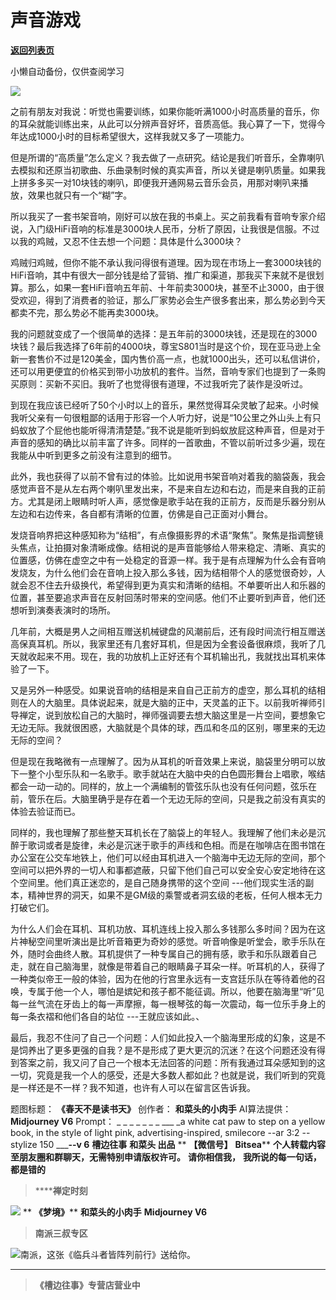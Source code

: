 # 声音游戏

[**返回列表页**](/gzh/槽边往事)

小懒自动备份，仅供查阅学习

![](https://mmbiz.qpic.cn/mmbiz_jpg/Ia6gU9JNtkqLunDDyaTOG2THmr2HIIUv5SwicN1PhZrlChI8rxw3zH169H26Da7wU2eia5zNFWzBjETPyniaZbtcg/640?wx_fmt=jpeg&from;=appmsg)

之前有朋友对我说：听觉也需要训练，如果你能听满1000小时高质量的音乐，你的耳朵就能训练出来，从此可以分辨声音好坏，音质高低。我心算了一下，觉得今年达成1000小时的目标希望很大，这样我就又多了一项能力。  

但是所谓的“高质量”怎么定义？我去做了一点研究。结论是我们听音乐，全靠喇叭去模拟和还原当初歌曲、乐曲录制时候的真实声音，所以关键是喇叭质量。如果我上拼多多买一对10块钱的喇叭，即便我开通网易云音乐会员，用那对喇叭来播放，效果也就只有一个“糊”字。

所以我买了一套书架音响，刚好可以放在我的书桌上。买之前我看有音响专家介绍说，入门级HiFi音响的标准是3000块人民币，分析了原因，让我很是信服。不过以我的鸡贼，又忍不住去想一个问题：具体是什么3000块？  

鸡贼归鸡贼，但你不能不承认我问得很有道理。因为现在市场上一套3000块钱的HiFi音响，其中有很大一部分钱是给了营销、推广和渠道，那我买下来就不是很划算。那么，如果一套HiFi音响五年前、十年前卖3000块，甚至不止3000，由于很受欢迎，得到了消费者的验证，那么厂家势必会生产很多套出来，那么势必到今天都卖不完，那么势必不能再卖3000块。

我的问题就变成了一个很简单的选择：是五年前的3000块钱，还是现在的3000块钱？最后我选择了6年前的4000块，尊宝S801当时是这个价，现在亚马逊上全新一套售价不过是120美金，国内售价高一点，也就1000出头，还可以私信讲价，还可以用更便宜的价格买到带小功放机的套件。当然，音响专家们也提到了一条购买原则：买新不买旧。我听了也觉得很有道理，不过我听完了装作是没听过。

到现在我应该已经听了50个小时以上的音乐，果然觉得耳朵灵敏了起来。小时候我听父亲有一句很粗鄙的话用于形容一个人听力好，说是“10公里之外山头上有只蚂蚁放了个屁他也能听得清清楚楚。”我不说是能听到蚂蚁放屁这种声音，但是对于声音的感知的确比以前丰富了许多。同样的一首歌曲，不管以前听过多少遍，现在我能从中听到更多之前没有注意到的细节。

此外，我也获得了以前不曾有过的体验。比如说用书架音响对着我的脑袋轰，我会感觉声音不是从左右两个喇叭里发出来，不是来自左边和右边，而是来自我的正前方。尤其是闭上眼睛时听人声，感觉像是歌手站在我的正前方，反而是乐器分别从左边和右边传来，各自都有清晰的位置，仿佛是自己正面对小舞台。

发烧音响界把这种感知称为“结相”，有点像摄影界的术语“聚焦”。聚焦是指调整镜头焦点，让拍摄对象清晰成像。结相说的是声音能够给人带来稳定、清晰、真实的位置感，仿佛在虚空之中有一处稳定的音源一样。我于是有点理解为什么会有音响发烧友，为什么他们会在音响上投入那么多钱，因为结相带个人的感觉很奇妙，人就会忍不住去升级换代，希望得到更为真实和清晰的结相。不单要听出人和乐器的位置，甚至要追求声音在反射回荡时带来的空间感。他们不止要听到声音，他们还想听到演奏表演时的场所。

几年前，大概是男人之间相互赠送机械键盘的风潮前后，还有段时间流行相互赠送高保真耳机。所以，我家里还有几套好耳机，但是因为全套设备很麻烦，我听了几天就收起来不用。现在，我的功放机上正好还有个耳机输出孔，我就找出耳机来体验了一下。

又是另外一种感受。如果说音响的结相是来自自己正前方的虚空，那么耳机的结相则在人的大脑里。具体说起来，就是大脑的正中，天灵盖的正下。以前我听禅师引导禅定，说到放松自己的大脑时，禅师强调要去想大脑这里是一片空间，要想象它无边无际。我就很困惑，大脑就是个具体的球，西瓜和冬瓜的区别，哪里来的无边无际的空间？

但是现在我略微有一点理解了。因为从耳机的听音效果上来说，脑袋里分明可以放下一整个小型乐队和一名歌手。歌手就站在大脑中央的白色圆形舞台上唱歌，喉结都会一动一动的。同样的，放上一个满编制的管弦乐队也没有任何问题，弦乐在前，管乐在后。大脑里确乎是存在着一个无边无际的空间，只是我之前没有真实的体验去验证而已。  

同样的，我也理解了那些整天耳机长在了脑袋上的年轻人。我理解了他们未必是沉醉于歌词或者是旋律，未必是沉迷于歌手的声线和色相。而是在咖啡店在图书馆在办公室在公交车地铁上，他们可以经由耳机进入一个脑海中无边无际的空间，那个空间可以把外界的一切人和事都遮蔽，只留下他们自己可以安全安心安定地待在这个空间里。他们真正迷恋的，是自己随身携带的这个空间
---他们现实生活的副本，精神世界的洞天，如果不是GM级的乘警或者洞玄级的老板，任何人根本无力打破它们。

为什么人们会在耳机、耳机功放、耳机连线上投入那么多钱那么多时间？因为在这片神秘空间里听演出是比听音箱更为奇妙的感觉。听音响像是听堂会，歌手乐队在外，随时会曲终人散。耳机提供了一种专属自己的拥有感，歌手和乐队跟着自己走，就在自己脑海里，就像是带着自己的眼睛鼻子耳朵一样。听耳机的人，获得了一种类似帝王一般的体验，因为在他的行宫里永远有一支宫廷乐队在等待着他的召唤，专属于他一个人，哪怕是嫔妃和孩子都不能征调。所以，他要在脑海里“听”见每一丝气流在牙齿上的每一声摩擦，每一根琴弦的每一次震动，每一位乐手身上的每一条衣褶和他们各自的站位
---王就应该如此。、

最后，我忍不住问了自己一个问题：人们如此投入一个脑海里形成的幻象，这是不是饲养出了更多更强的自我？是不是形成了更大更沉的沉迷？在这个问题还没有得到答案之前，我又问了自己一个根本无法回答的问题：所有我通过耳朵感知到的这一切，究竟是我一个人的感受，还是大多数人都如此？也就是说，我们听到的究竟是一样还是不一样？我不知道，也许有人可以在留言区告诉我。  

  

题图标题： **《春天不是读书天》** 创作者： **和菜头的小肉手** AI算法提供： **Midjourney V6** Prompt： _ _ _ _
_ _ _ ___ _a white cat paw to step on a yellow book, in the style of light
pink, advertising-inspired, smilecore --ar 3:2 --stylize 150 _____\--v 6__
**槽边往事** **和菜头 出品** ** **【微信号】** **Bitsea**** **个人转载内容至朋友圈和群聊天，无需特别申请版权许可。**
**请你相信我，** **我所说的每一句话，** **都是错的**

>  ******禅定时刻**

![](https://mmbiz.qpic.cn/mmbiz_jpg/Ia6gU9JNtko830zf6RpxNUibia3JtibJO3IhzUMkibPwWgDOxeq8P8k9xlqGzMfVDkSqFV0z5oMfkOkuL2MTgricmmw/640?wx_fmt=jpeg&from;=appmsg)
** **《梦境》**** **和菜头的小肉手** **Midjourney V6**

>  **南派三叔专区**

![](https://mmbiz.qpic.cn/mmbiz_jpg/Ia6gU9JNtkqLunDDyaTOG2THmr2HIIUvKPNpgLMaFURBN9aelyib0kKDjXP6RjT47zvyGQTiaCYYk8ASzRreyDDQ/640?wx_fmt=jpeg&from;=appmsg)南派，这张《临兵斗者皆阵列前行》送给你。
****

>  **《槽边往事》专营店营业中**

  


